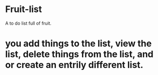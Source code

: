# Fruit-list
A to do list full of fruit. 
# you add things to the list, view the list, delete things from the list, and or create an entrily different list.
